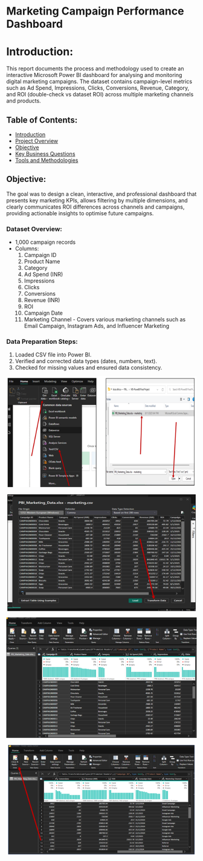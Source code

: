 # Marketing Campaign Performance Dashboard

# Introduction:
This report documents the process and methodology used to create an interactive Microsoft Power BI dashboard for analysing and monitoring digital marketing campaigns. The dataset contains campaign-level metrics such as Ad Spend, Impressions, Clicks, Conversions, Revenue, Category, and ROI (double-check vs dataset ROI) across multiple marketing channels and products.

## Table of Contents:

- [Introduction](#introduction)
- [Project Overview](#project-overview)
- [Objective](#objectives)
- [Key Business Questions](#key-business-questions)
- [Tools and Methodologies](#tools-and-methodologies)

## Objective:
The goal was to design a clean, interactive, and professional dashboard that presents key marketing KPIs, allows filtering by multiple dimensions, and clearly communicates ROI differences across channels and campaigns, providing actionable insights to optimise future campaigns.

### Dataset Overview:
- 1,000 campaign records
- Columns:
  1. Campaign ID
  2. Product Name
  3. Category
  4. Ad Spend (INR)
  5. Impressions
  6. Clicks
  7. Conversions
  8. Revenue (INR)
  9. ROI
  10. Campaign Date
  11. Marketing Channel - Covers various marketing channels such as Email Campaign, Instagram Ads, and Influencer Marketing



### Data Preparation Steps:
1. Loaded CSV file into Power BI.
2. Verified and corrected data types (dates, numbers, text).
3. Checked for missing values and ensured data consistency.


![image alt](https://github.com/Its-Lilianne/PBI-Project/blob/9d7cce81e3acfbe2511be08c976e112139e2ddd2/Image1.png)

![image_alt](https://github.com/Its-Lilianne/PBI-Project/blob/205c7e31cf6f8136e3d7818f235f1e91af8f2a65/Image2.png)

![image_alt](https://github.com/Its-Lilianne/PBI-Project/blob/7c05da3c4c22b43a7836538c42e2b837bfe9f63b/Image3.png)

![image_alt](https://github.com/Its-Lilianne/PBI-Project/blob/13f3378f75c83be32f47f0eb0a09ad7dc0b461ef/Image4.png)



